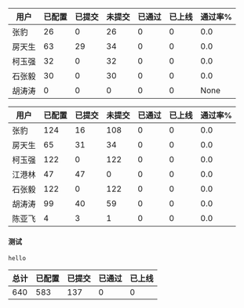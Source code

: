 | 用户 | 已配置 | 已提交 |未提交 | 已通过 | 已上线 | 通过率% |
|----|----|----|----|----|----|----|
| 张豹 | 26 | 0 | 26 | 0 | 0 | 0.0 |
| 房天生 | 63 | 29 | 34 | 0 | 0 | 0.0 |
| 柯玉强 | 32 | 0 | 32 | 0 | 0 | 0.0 |
| 石张毅 | 30 | 0 | 30 | 0 | 0 | 0.0 |
| 胡涛涛 | 0 | 0 | 0 | 0 | 0 | None |




| 用户 | 已配置 | 已提交 |未提交 | 已通过 | 已上线 | 通过率% |
|----|----|----|----|----|----|----|
| 张豹 | 124 | 16 | 108 | 0 | 0 | 0.0 |
| 房天生 | 65 | 31 | 34 | 0 | 0 | 0.0 |
| 柯玉强 | 122 | 0 | 122 | 0 | 0 | 0.0 |
| 江港林 | 47 | 47 | 0 | 0 | 0 | 0.0 |
| 石张毅 | 122 | 0 | 122 | 0 | 0 | 0.0 |
| 胡涛涛 | 99 | 40 | 59 | 0 | 0 | 0.0 |
| 陈亚飞 | 4 | 3 | 1 | 0 | 0 | 0.0 |

#### 测试
```
hello 
```


| 总计 | 已配置 | 已提交 | 已通过 | 已上线 |
|----|----|----|----|----|
| 640 | 583 | 137 | 0 | 0 |